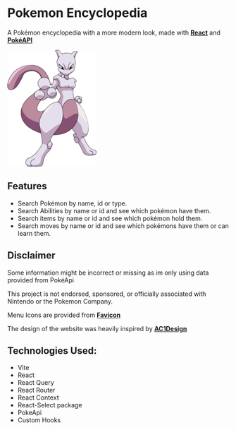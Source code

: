 
# Pokemon Encyclopedia

A Pokémon encyclopedia with a more modern look, made with [**React**](https://react.dev/) and [**PokéAPI**](https://pokeapi.co/)

![mewTwo](https://github.com/Vasco-Mascarenhas/pokemon-Info/blob/main/public/smallermewtwo.png?raw=true)



## Features

- Search Pokémon by name, id or type.
- Search Abilities by name or id and see which pokémon have them.
- Search items by name or id and see which pokémon hold them.
- Search moves by name or id and see which pokémons have them or can learn them.

## Disclaimer

Some information might be incorrect or missing as im only using data provided from PokéApi

This project is not endorsed, sponsored, or officially associated with Nintendo or the Pokemon Company.

Menu Icons are provided from [**Favicon**](https://www.flaticon.com/free-icons/pokemon")

The design of the website was heavily inspired by [**AC1Design**](https://www.behance.net/angioletto1e90)
## Technologies Used:

- Vite
- React
- React Query
- React Router
- React Context
- React-Select package
- PokeApi
- Custom Hooks

